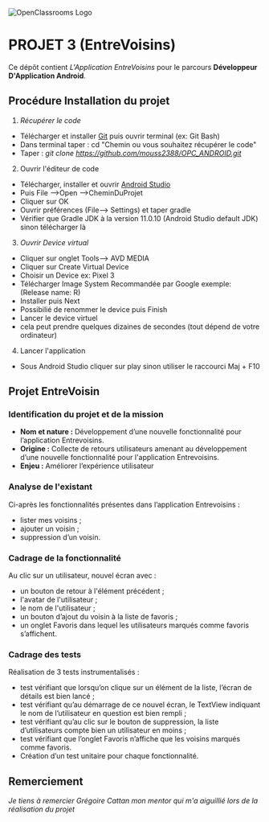 ![OpenClassrooms Logo](https://www.anaf.fr/wp-content/uploads/2020/09/OpenClassroom_LOGO-768x92.png) 

# PROJET 3 (EntreVoisins) 

Ce dépôt contient _L'Application EntreVoisins_ pour le parcours **Développeur D'Application Android**.

## Procédure Installation du projet

1. _Récupérer le code_
  * Télécharger et installer [Git](https://git-scm.com/downloads "Télécharger Git") puis ouvrir terminal (ex: Git Bash)
  * Dans terminal taper : cd "Chemin ou vous souhaitez récupérer le code"
  * Taper :  _git clone https://github.com/mouss2388/OPC_ANDROID.git_

2. Ouvrir l'éditeur de code
  * Télécharger, installer et ouvrir [Android Studio](https://developer.android.com/studio "Télécharger Android Studio")
  * Puis File -->Open -->CheminDuProjet
  * Cliquer sur OK
  * Ouvrir préférences (File--> Settings) et taper gradle
  * Vérifier que Gradle JDK à la version 11.0.10 (Android Studio default JDK) sinon télécharger là 

3. *Ouvrir Device virtual* 
  * Cliquer sur onglet Tools--> AVD MEDIA
  * Cliquer sur Create Virtual Device
  * Choisir un Device ex: Pixel 3
  * Télécharger Image System Recommandée par Google  exemple: (Release name: R)
  * Installer puis Next
  * Possibilié de renommer le device puis Finish
  * Lancer le device virtuel
  * cela peut prendre quelques dizaines de secondes (tout dépend de votre ordinateur)
 
4. Lancer l'application
  * Sous Android Studio cliquer sur play sinon utiliser le raccourci Maj + F10
  
## Projet EntreVoisin

### Identification du projet et de la mission
* **Nom et nature :** Développement d’une nouvelle fonctionnalité pour l’application
Entrevoisins.
* **Origine :** Collecte de retours utilisateurs amenant au développement d’une nouvelle
fonctionnalité pour l'application Entrevoisins.
* **Enjeu :** Améliorer l’expérience utilisateur

### Analyse de l'existant

Ci-après les fonctionnalités présentes dans l’application Entrevoisins :
* lister mes voisins ;
* ajouter un voisin ;
* suppression d’un voisin.

### Cadrage de la fonctionnalité

Au clic sur un utilisateur, nouvel écran avec :
* un bouton de retour à l'élément précédent ;
* l'avatar de l'utilisateur ;
* le nom de l'utilisateur ;
* un bouton d’ajout du voisin à la liste de favoris ;
* un onglet Favoris dans lequel les utilisateurs marqués comme favoris s’affichent.

### Cadrage des tests

Réalisation de 3 tests instrumentalisés :
* test vérifiant que lorsqu’on clique sur un élément de la liste, l’écran de
détails est bien lancé ;
* test vérifiant qu’au démarrage de ce nouvel écran, le TextView indiquant
le nom de l’utilisateur en question est bien rempli ;
* test vérifiant qu’au clic sur le bouton de suppression, la liste d’utilisateurs
compte bien un utilisateur en moins ;
* test vérifiant que l’onglet Favoris n’affiche que les voisins marqués comme
favoris.
* Création d’un test unitaire pour chaque fonctionnalité.

## Remerciement

*Je tiens à remercier Grégoire Cattan mon mentor qui m'a aiguillié  lors de la réalisation du projet*

